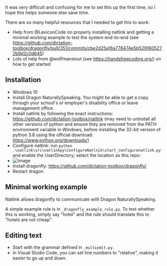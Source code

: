 It was very difficult and confusing for me to set this up the first time, so I hope this helps someone else save time.

There are so many helpful resources that I needed to get this to work:
- Help from @LexiconCode on properly installing natlink and getting a minimal working example to test the system end-to-end (see https://github.com/dictation-toolbox/dragonfly/pull/351/commits/cbe2d25a16a778474e5b5291605272b9d2c0d645)
- Lots of help from @wolfmanstout (see https://handsfreecoding.org/) on how to get started

## Installation
- Windows 10
- Install Dragon NaturallySpeaking. You might be able to get a copy through your school's or employer's disability office or leave management office. 
- Install natlink by following the exact instructions: https://github.com/dictation-toolbox/natlink (may need to uninstall all other versions of python and ensure they are removed from the PATH environment variable in Windows, before installing the 32-bit version of python 3.8 using the official download: https://www.python.org/downloads/)
- Configure natlink: run `python .\natlink\src\natlinkpy\ConfigureNatlnik\start_configurenatlink.py` and enable the UserDirectory; select the location as this repo:
- ![image](https://user-images.githubusercontent.com/5317244/124948678-e7d28780-dfde-11eb-9094-87ab9c930235.png)
- Install dragonfly: https://github.com/dictation-toolbox/dragonfly/ 
- Restart dragon

## Minimal working example 
Natlink allows dragonfly to communicate with Dragon NaturallySpeaking. 

A simple example rule is in `_dragonfly_example_rule.py`. To test whether this is working, simply say "hotel" and the rule should translate this to "hotels are not cheap".

## Editing text

- Start with the grammar defined in `_multiedit.py`. 
- In Visual Studio Code, you can set line numbers to "relative", making it easier to go up and down. 



